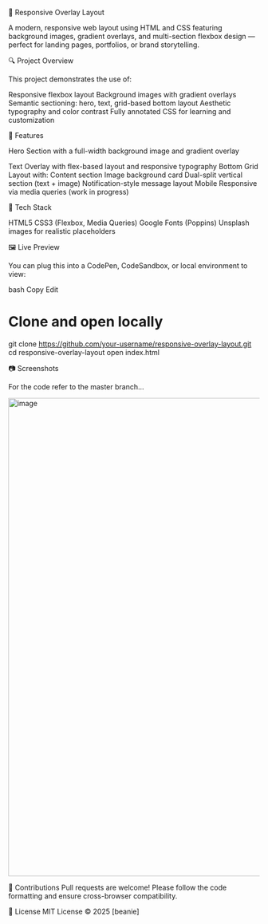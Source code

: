🌄 Responsive Overlay Layout

A modern, responsive web layout using HTML and CSS featuring background images, gradient overlays, and multi-section flexbox design — perfect for landing pages, portfolios, or brand storytelling.

🔍 Project Overview

This project demonstrates the use of:

Responsive flexbox layout
Background images with gradient overlays
Semantic sectioning: hero, text, grid-based bottom layout
Aesthetic typography and color contrast
Fully annotated CSS for learning and customization


🧩 Features

Hero Section with a full-width background image and gradient overlay

Text Overlay with flex-based layout and responsive typography
Bottom Grid Layout with:
Content section
Image background card
Dual-split vertical section (text + image)
Notification-style message layout
Mobile Responsive via media queries (work in progress)

🎨 Tech Stack

HTML5
CSS3 (Flexbox, Media Queries)
Google Fonts (Poppins)
Unsplash images for realistic placeholders


🖼️ Live Preview

You can plug this into a CodePen, CodeSandbox, or local environment to view:

bash
Copy
Edit

# Clone and open locally
git clone https://github.com/your-username/responsive-overlay-layout.git
cd responsive-overlay-layout
open index.html


📷 Screenshots

For the code refer to the master branch...

<img width="959" alt="image" src="https://github.com/user-attachments/assets/b1a9c003-38a2-4173-af7f-245643d4d813" />

🤝 Contributions
Pull requests are welcome! Please follow the code formatting and ensure cross-browser compatibility.

📜 License
MIT License © 2025 [beanie]

